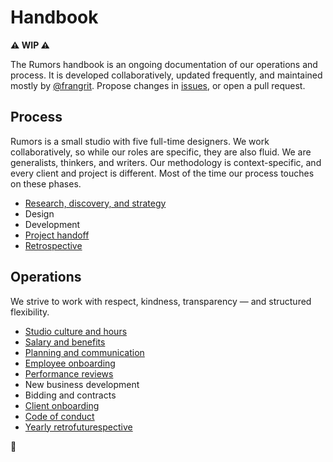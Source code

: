 # Handbook

**⚠️ WIP ⚠️**

The Rumors handbook is an ongoing documentation of our operations and process. It is developed collaboratively, updated frequently, and maintained mostly by [@frangrit](https://github.com/frangrit). Propose changes in [issues](https://github.com/rumors/handbook/issues), or open a pull request.

## Process

Rumors is a small studio with five full-time designers. We work collaboratively, so while our roles are specific, they are also fluid. We are generalists, thinkers, and writers. Our methodology is context-specific, and every client and project is different. Most of the time our process touches on these phases. 

- [Research, discovery, and strategy](process/research-and-discovery.md)
- Design
- Development
- [Project handoff](process/handoff.md)
- [Retrospective](process/retrospective.md)

## Operations

We strive to work with respect, kindness, transparency — and structured flexibility.

- [Studio culture and hours](operations/studio.md)
- [Salary and benefits](operations/benefits.md)
- [Planning and communication](operations/planning.md)
- [Employee onboarding](operations/hiring-onboarding.md)
- [Performance reviews](operations/performance-reviews.md)
- New business development
- Bidding and contracts
- [Client onboarding](operations/client-onboarding.md)
- [Code of conduct](operations/code-of-conduct.md)
- [Yearly retrofuturespective](operations/retrofuturespective.md)

🎵 
